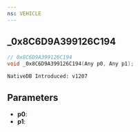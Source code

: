 ```yaml
---
ns: VEHICLE
---
```

## _0x8C6D9A399126C194

```c
// 0x8C6D9A399126C194
void _0x8C6D9A399126C194(Any p0, Any p1);
```

```
NativeDB Introduced: v1207
```

## Parameters
* **p0**:
* **p1**:
